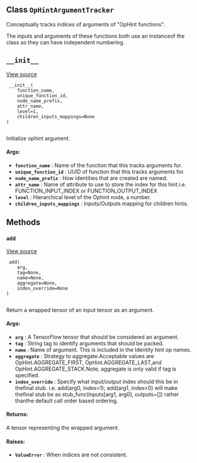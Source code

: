 

## Class  `OpHintArgumentTracker` 
Conceptually tracks indices of arguments of "OpHint functions".

The inputs and arguments of these functions both use an instanceof the class so they can have independent numbering.

##  `__init__` 
[View source](https://github.com/tensorflow/tensorflow/blob/r2.0/tensorflow/lite/python/op_hint.py#L165-L198)

```
 __init__(
    function_name,
    unique_function_id,
    node_name_prefix,
    attr_name,
    level=1,
    children_inputs_mappings=None
)
 
```

Initialize ophint argument.

#### Args:
- **`function_name`** : Name of the function that this tracks arguments for.
- **`unique_function_id`** : UUID of function that this tracks arguments for.
- **`node_name_prefix`** : How identities that are created are named.
- **`attr_name`** : Name of attribute to use to store the index for this hint.i.e. FUNCTION_INPUT_INDEX or FUNCTION_OUTPUT_INDEX
- **`level`** : Hierarchical level of the Ophint node, a number.
- **`children_inputs_mappings`** : Inputs/Outputs mapping for children hints.


## Methods


###  `add` 
[View source](https://github.com/tensorflow/tensorflow/blob/r2.0/tensorflow/lite/python/op_hint.py#L225-L306)

```
 add(
    arg,
    tag=None,
    name=None,
    aggregate=None,
    index_override=None
)
 
```

Return a wrapped tensor of an input tensor as an argument.

#### Args:
- **`arg`** : A TensorFlow tensor that should be considered an argument.
- **`tag`** : String tag to identify arguments that should be packed.
- **`name`** : Name of argument. This is included in the Identity hint op names.
- **`aggregate`** : Strategy to aggregate.Acceptable values are OpHint.AGGREGATE_FIRST, OpHint.AGGREGATE_LAST,and OpHint.AGGREGATE_STACK.Note, aggregate is only valid if tag is specified.
- **`index_override`** : Specify what input/output index should this be in thefinal stub. i.e. add(arg0, index=1); add(arg1, index=0) will make thefinal stub be as stub_func(inputs[arg1, arg0], outputs=[]) rather thanthe default call order based ordering.


#### Returns:
A tensor representing the wrapped argument.

#### Raises:
- **`ValueError`** : When indices are not consistent.
